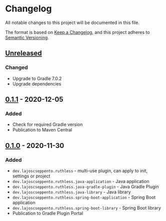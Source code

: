 # Changelog
All notable changes to this project will be documented in this file.

The format is based on [Keep a Changelog](https://keepachangelog.com/en/1.0.0/),
and this project adheres to [Semantic Versioning](https://semver.org/spec/v2.0.0.html).

## [Unreleased]
### Changed
 - Upgrade to Gradle 7.0.2
 - Upgrade dependencies

## [0.1.1] - 2020-12-05
### Added
 - Check for required Gradle version
 - Publication to Maven Central

## [0.1.0] - 2020-11-30
### Added
 - `dev.lajoscseppento.ruthless` - multi-use plugin, can apply to init, settings or project
 - `dev.lajoscseppento.ruthless.java-application` - Java application
 - `dev.lajoscseppento.ruthless.java-gradle-plugin` - Java Gradle Plugin
 - `dev.lajoscseppento.ruthless.java-library` - Java library
 - `dev.lajoscseppento.ruthless.spring-boot-application` - Spring Boot application
 - `dev.lajoscseppento.ruthless.spring-boot-library` - Spring Boot library
 - Publication to Gradle Plugin Portal

[Unreleased]: https://github.com/LajosCseppento/ruthless/compare/v0.1.1...HEAD
[0.1.1]: https://github.com/LajosCseppento/ruthless/compare/v0.1.0...v0.1.1
[0.1.0]: https://github.com/LajosCseppento/ruthless/releases/tag/v0.1.0
